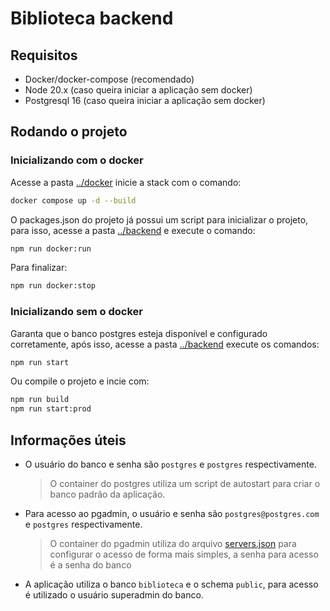 # Biblioteca backend

## Requisitos

- Docker/docker-compose (recomendado)
- Node 20.x (caso queira iniciar a aplicação sem docker)
- Postgresql 16 (caso queira iniciar a aplicação sem docker)

## Rodando o projeto

### Inicializando com o docker

Acesse a pasta [../docker](../docker/) inicie a stack com o comando:

```bash
docker compose up -d --build
```

O packages.json do projeto já possui um script para inicializar o projeto, para isso, acesse a pasta [../backend](../backend/) e execute o comando:

```bash
npm run docker:run
```

Para finalizar:

```bash
npm run docker:stop
```

### Inicializando sem o docker

Garanta que o banco postgres esteja disponível e configurado corretamente, após isso, acesse a pasta [../backend](../backend/) execute os comandos:

```bash
npm run start
```

Ou compile o projeto e incie com:

```bash
npm run build
npm run start:prod
```

## Informações úteis

- O usuário do banco e senha são `postgres` e `postgres` respectivamente.  
  > O container do postgres utiliza um script de autostart para criar o banco padrão da aplicação.
- Para acesso ao pgadmin, o usuário e senha são `postgres@postgres.com` e `postgres` respectivamente.  
  > O container do pgadmin utiliza do arquivo [servers.json](../docker/servers.json) para configurar o acesso de forma mais simples, a senha para acesso é a senha do banco
- A aplicação utiliza o banco `biblioteca` e o schema `public`, para acesso é utilizado o usuário superadmin do banco.  
